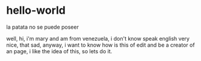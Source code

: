 # hello-world
la patata no se puede poseer

well, hi, i'm mary and am from venezuela, i don't know speak english very nice, that sad, anyway, i want to know how is this of edit and be a creator of an page, i like the idea of this, so lets do it.    
